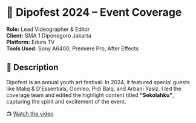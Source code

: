 
# 🎨 Dipofest 2024 – Event Coverage

**Role:** Lead Videographer & Editor  
**Client:** SMA 1 Diponegoro Jakarta  
**Platform:** Edura TV  
**Tools Used:** Sony A6400, Premiere Pro, After Effects

## 📝 Description
Dipofest is an annual youth art festival. In 2024, it featured special guests like Maliq & D’Essentials, Oomleo, Pidi Baiq, and Arbani Yasiz. I led the coverage team and edited the highlight content titled **“Sekolahku”**, capturing the spirit and excitement of the event.

📺 [Watch the video](https://youtu.be/yourvideoid)
